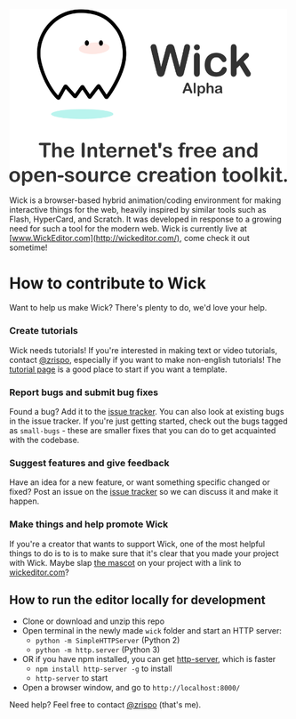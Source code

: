 <img alt="Wick: The Internet's free and open source creation toolkit" src="site/img/home-message.png" alt="Drawing" width="500"/>

Wick is a browser-based hybrid animation/coding environment for making interactive things for the web, heavily inspired by similar tools such as Flash, HyperCard, and Scratch. It was developed in response to a growing need for such a tool for the modern web. Wick is currently live at [www.WickEditor.com](http://wickeditor.com/), come check it out sometime!

# How to contribute to Wick
Want to help us make Wick? There's plenty to do, we'd love your help.

### Create tutorials
Wick needs tutorials! If you're interested in making text or video tutorials, contact [@zrispo](https://twitter.com/zrispo), especially if you want to make non-english tutorials! The [tutorial page](http://wickeditor.com/#tutorials) is a good place to start if you want a template.

### Report bugs and submit bug fixes
Found a bug? Add it to the [issue tracker](https://github.com/zrispo/wick/issues). You can also look at existing bugs in the issue tracker. If you're just getting started, check out the bugs tagged as `small-bugs` - these are smaller fixes that you can do to get acquainted with the codebase.

### Suggest features and give feedback
Have an idea for a new feature, or want something specific changed or fixed? Post an issue on the [issue tracker](https://github.com/zrispo/wick/issues) so we can discuss it and make it happen.

### Make things and help promote Wick
If you're a creator that wants to support Wick, one of the most helpful things to do is to is to make sure that it's clear that you made your project with Wick. Maybe slap [the mascot](https://github.com/zrispo/wick/blob/master/site/img/flashy.png) on your project with a link to [wickeditor.com](http://wickeditor.com/)?

## How to run the editor locally for development
* Clone or download and unzip this repo
* Open terminal in the newly made `wick` folder and start an HTTP server:
  * `python -m SimpleHTTPServer` (Python 2)
  * `python -m http.server` (Python 3)
* OR if you have npm installed, you can get [http-server](https://github.com/indexzero/http-server), which is faster
  * `npm install http-server -g` to install
  * `http-server` to start
* Open a browser window, and go to `http://localhost:8000/`

Need help? Feel free to contact [@zrispo](https://twitter.com/zrispo) (that's me).
